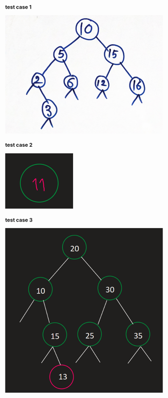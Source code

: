 ### test case 1
![alt text](image-2.png)
### test case 2
![alt text](image-3.png)
### test case 3
![alt text](image-4.png)